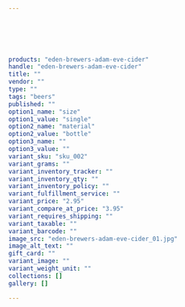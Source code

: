 ```yaml
---
 

 

 

products: "eden-brewers-adam-eve-cider"
handle: "eden-brewers-adam-eve-cider"
title: ""
vendor: ""
type: ""
tags: "beers"
published: ""
option1_name: "size"
option1_value: "single"
option2_name: "material"
option2_value: "bottle"
option3_name: ""
option3_value: ""
variant_sku: "sku_002"
variant_grams: ""
variant_inventory_tracker: ""
variant_inventory_qty: ""
variant_inventory_policy: ""
variant_fulfillment_service: ""
variant_price: "2.95"
variant_compare_at_price: "3.95"
variant_requires_shipping: ""
variant_taxable: ""
variant_barcode: ""
image_src: "eden-brewers-adam-eve-cider_01.jpg"
image_alt_text: ""
gift_card: ""
variant_image: ""
variant_weight_unit: ""
collections: []
gallery: []

---
```





 

 

 

 

 

 

 

 

 

 

 

 

 

 

 

 

 

 

 

 

 

 

 

 

 

 

 

 

 

 

 

 

 

 

 

 

 

 

 

 

 

 

 

 

 

